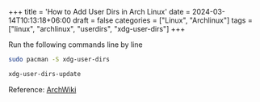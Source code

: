 +++
title = 'How to Add User Dirs in Arch Linux'
date = 2024-03-14T10:13:18+06:00
draft = false
categories = ["Linux", "Archlinux"]
tags = ["linux", "archlinux", "userdirs", "xdg-user-dirs"]
+++

Run the following commands line by line

```bash
sudo pacman -S xdg-user-dirs
```
```bash
xdg-user-dirs-update
```
Reference: <a href="https://wiki.archlinux.org/title/XDG_user_directories" target="_blank">ArchWiki</a>
